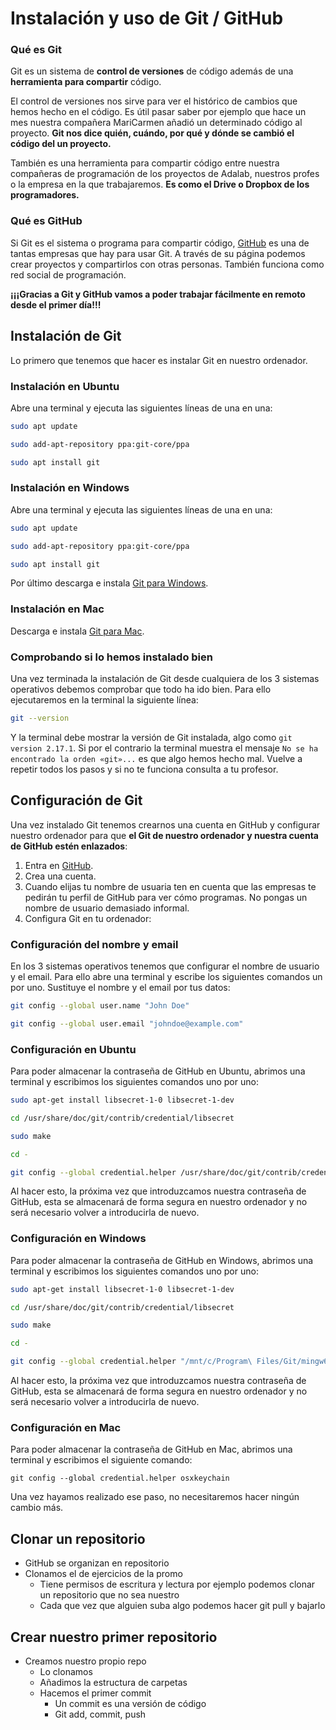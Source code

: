 # Instalación y uso de Git / GitHub

### Qué es Git

Git es un sistema de **control de versiones** de código además de una **herramienta para compartir** código.

El control de versiones nos sirve para ver el histórico de cambios que hemos hecho en el código. Es útil pasar saber por ejemplo que hace un mes nuestra compañera MariCarmen añadió un determinado código al proyecto. **Git nos dice quién, cuándo, por qué y dónde se cambió el código del un proyecto.**

También es una herramienta para compartir código entre nuestra compañeras de programación de los proyectos de Adalab, nuestros profes o la empresa en la que trabajaremos. **Es como el Drive o Dropbox de los programadores.**

### Qué es GitHub

Si Git es el sistema o programa para compartir código, [GitHub](https://github.com) es una de tantas empresas que hay para usar Git. A través de su página podemos crear proyectos y compartirlos con otras personas. También funciona como red social de programación.

**¡¡¡Gracias a Git y GitHub vamos a poder trabajar fácilmente en remoto desde el primer día!!!**

## Instalación de Git

Lo primero que tenemos que hacer es instalar Git en nuestro ordenador.

### Instalación en Ubuntu

Abre una terminal y ejecuta las siguientes líneas de una en una:

```bash
sudo apt update
```

```bash
sudo add-apt-repository ppa:git-core/ppa
```

```bash
sudo apt install git
```

### Instalación en Windows

Abre una terminal y ejecuta las siguientes líneas de una en una:

```bash
sudo apt update
```

```bash
sudo add-apt-repository ppa:git-core/ppa
```

```bash
sudo apt install git
```

Por último descarga e instala [Git para Windows](https://git-scm.com/download/win).

### Instalación en Mac

Descarga e instala [Git para Mac](https://git-scm.com/download/mac).

### Comprobando si lo hemos instalado bien

Una vez terminada la instalación de Git desde cualquiera de los 3 sistemas operativos debemos comprobar que todo ha ido bien. Para ello ejecutaremos en la terminal la siguiente línea:

```bash
git --version
```

Y la terminal debe mostrar la versión de Git instalada, algo como `git version 2.17.1`. Si por el contrario la terminal muestra el mensaje `No se ha encontrado la orden «git»...` es que algo hemos hecho mal. Vuelve a repetir todos los pasos y si no te funciona consulta a tu profesor.

## Configuración de Git

Una vez instalado Git tenemos crearnos una cuenta en GitHub y configurar nuestro ordenador para que **el Git de nuestro ordenador y nuestra cuenta de GitHub estén enlazados**:

1. Entra en [GitHub](https://github.com).
1. Crea una cuenta.
1. Cuando elijas tu nombre de usuaria ten en cuenta que las empresas te pedirán tu perfil de GitHub para ver cómo programas. No pongas un nombre de usuario demasiado informal.
1. Configura Git en tu ordenador:

### Configuración del nombre y email

En los 3 sistemas operativos tenemos que configurar el nombre de usuario y el email. Para ello abre una terminal y escribe los siguientes comandos un por uno. Sustituye el nombre y el email por tus datos:

```bash
git config --global user.name "John Doe"
```

```bash
git config --global user.email "johndoe@example.com"
```

### Configuración en Ubuntu

Para poder almacenar la contraseña de GitHub en Ubuntu, abrimos una terminal y escribimos los siguientes comandos uno por uno:

```bash
sudo apt-get install libsecret-1-0 libsecret-1-dev
```

```bash
cd /usr/share/doc/git/contrib/credential/libsecret
```

```bash
sudo make
```

```bash
cd -
```

```bash
git config --global credential.helper /usr/share/doc/git/contrib/credential/libsecret/git-credential-libsecret
```

Al hacer esto, la próxima vez que introduzcamos nuestra contraseña de GitHub, esta se almacenará de forma segura en nuestro ordenador y no será necesario volver a introducirla de nuevo.

### Configuración en Windows

Para poder almacenar la contraseña de GitHub en Windows, abrimos una terminal y escribimos los siguientes comandos uno por uno:

```bash
sudo apt-get install libsecret-1-0 libsecret-1-dev
```

```bash
cd /usr/share/doc/git/contrib/credential/libsecret
```

```bash
sudo make
```

```bash
cd -
```

```bash
git config --global credential.helper "/mnt/c/Program\ Files/Git/mingw64/libexec/git-core/git-credential-manager.exe"
```

Al hacer esto, la próxima vez que introduzcamos nuestra contraseña de GitHub, esta se almacenará de forma segura en nuestro ordenador y no será necesario volver a introducirla de nuevo.

### Configuración en Mac

Para poder almacenar la contraseña de GitHub en Mac, abrimos una terminal y escribimos el siguiente comando:

```shell
git config --global credential.helper osxkeychain
```

Una vez hayamos realizado ese paso, no necesitaremos hacer ningún cambio más.

## Clonar un repositorio

- GitHub se organizan en repositorio
- Clonamos el de ejercicios de la promo
  - Tiene permisos de escritura y lectura por ejemplo podemos clonar un repositorio que no sea nuestro
  - Cada que vez que alguien suba algo podemos hacer git pull y bajarlo

## Crear nuestro primer repositorio

- Creamos nuestro propio repo
  - Lo clonamos
  - Añadimos la estructura de carpetas
  - Hacemos el primer commit
    - Un commit es una versión de código
    - Git add, commit, push